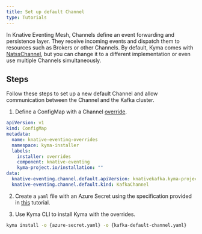 ```yaml
---
title: Set up default Channel
type: Tutorials
---
```


In Knative Eventing Mesh, Channels define an event forwarding and persistence layer. They receive incoming events and dispatch them to resources such as Brokers or other Channels. By default, Kyma comes with [NatssChannel](https://github.com/knative/eventing-contrib/tree/master/natss/config), but you can change it to a different implementation or even use multiple Channels simultaneously.


## Steps
Follow these steps to set up a new default Channel and allow communication between the Channel and the Kafka cluster.

1. Define a ConfigMap with a Channel [override](/root/kyma/#configuration-helm-overrides-for-kyma-installation). 

```yaml
apiVersion: v1
kind: ConfigMap
metadata:
  name: knative-eventing-overrides
  namespace: kyma-installer
  labels:
    installer: overrides
    component: knative-eventing
    kyma-project.io/installation: ""
data:
  knative-eventing.channel.default.apiVersion: knativekafka.kyma-project.io/v1alpha1
  knative-eventing.channel.default.kind: KafkaChannel
```
2. Create a `yaml` file with an Azure Secret using the specification provided in [this](#tutorials-configure-kafka-channel) tutorial.

3. Use Kyma CLI to install Kyma with the overrides.

  ```bash
  kyma install -o {azure-secret.yaml} -o {kafka-default-channel.yaml}
  ```